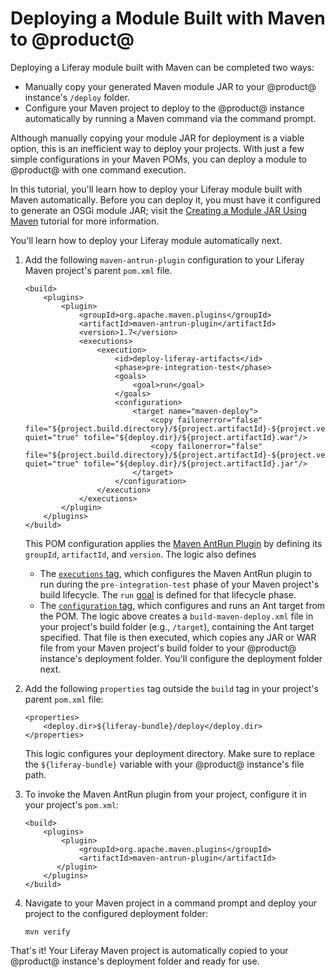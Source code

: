 # Deploying a Module Built with Maven to @product@

Deploying a Liferay module built with Maven can be completed two ways:

- Manually copy your generated Maven module JAR to your @product@ instance's
  `/deploy` folder.
- Configure your Maven project to deploy to the @product@ instance automatically
  by running a Maven command via the command prompt.

Although manually copying your module JAR for deployment is a viable option,
this is an inefficient way to deploy your projects. With just a few simple
configurations in your Maven POMs, you can deploy a module to @product@ with one
command execution.

In this tutorial, you'll learn how to deploy your Liferay module built with
Maven automatically. Before you can deploy it, you must have it configured to
generate an OSGi module JAR; visit the
[Creating a Module JAR Using Maven](/develop/tutorials/-/knowledge_base/7-0/creating-a-module-jar-using-maven)
tutorial for more information.

You'll learn how to deploy your Liferay module automatically next.

1.  Add the following `maven-antrun-plugin` configuration to your Liferay Maven
    project's parent `pom.xml` file.

        <build>
            <plugins>
                <plugin>
                    <groupId>org.apache.maven.plugins</groupId>
                    <artifactId>maven-antrun-plugin</artifactId>
                    <version>1.7</version>
                    <executions>
                        <execution>
                            <id>deploy-liferay-artifacts</id>
                            <phase>pre-integration-test</phase>
                            <goals>
                                <goal>run</goal>
                            </goals>
                            <configuration>
                                <target name="maven-deploy">
                                    <copy failonerror="false" file="${project.build.directory}/${project.artifactId}-${project.version}.war" quiet="true" tofile="${deploy.dir}/${project.artifactId}.war"/>
                                    <copy failonerror="false" file="${project.build.directory}/${project.artifactId}-${project.version}.jar" quiet="true" tofile="${deploy.dir}/${project.artifactId}.jar"/>
                                </target>
                            </configuration>
                        </execution>
                    </executions>
                </plugin>
            </plugins>
        </build>

    This POM configuration applies the
    [Maven AntRun Plugin](http://maven.apache.org/plugins/maven-antrun-plugin/)
    by defining its `groupId`, `artifactId`, and `version`. The logic also
    defines

    - The
      [`executions` tag](https://maven.apache.org/guides/mini/guide-configuring-plugins.html#Using_the_executions_Tag),
      which configures the Maven AntRun plugin to run during the
      `pre-integration-test` phase of your Maven project's build lifecycle. The
      `run`
      [goal](http://maven.apache.org/guides/introduction/introduction-to-the-lifecycle.html#A_Build_Phase_is_Made_Up_of_Plugin_Goals)
      is defined for that lifecycle phase.
    - The
      [`configuration` tag](https://maven.apache.org/pom.html#Plugins), which
      configures and runs an Ant target from the POM. The logic above creates a
      `build-maven-deploy.xml` file in your project's build folder (e.g.,
      `/target`), containing the Ant target specified. That file is then
      executed, which copies any JAR or WAR file from your Maven project's build
      folder to your @product@ instance's deployment folder. You'll configure
      the deployment folder next.

2.  Add the following `properties` tag outside the `build` tag in your project's
    parent `pom.xml` file:

        <properties>
            <deploy.dir>${liferay-bundle}/deploy</deploy.dir>
        </properties>

    This logic configures your deployment directory. Make sure to replace the
    `${liferay-bundle}` variable with your @product@ instance's file path.

3.  To invoke the Maven AntRun plugin from your project, configure it in your
    project's `pom.xml`:

        <build>
            <plugins>
                <plugin>
                    <groupId>org.apache.maven.plugins</groupId>
                    <artifactId>maven-antrun-plugin</artifactId>
               </plugin>
            </plugins>
        </build>

4.  Navigate to your Maven project in a command prompt and deploy your project
    to the configured deployment folder:

        mvn verify

That's it! Your Liferay Maven project is automatically copied to your @product@
instance's deployment folder and ready for use.
